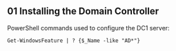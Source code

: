 ## 01 Installing the Domain Controller

PowerShell commands used to configure the DC1 server:
```shell
Get-WindowsFeature | ? {$_Name -like "AD*"}
````